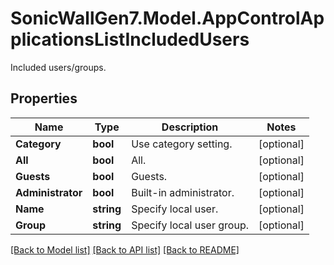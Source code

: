 # SonicWallGen7.Model.AppControlApplicationsListIncludedUsers
Included users/groups.

## Properties

Name | Type | Description | Notes
------------ | ------------- | ------------- | -------------
**Category** | **bool** | Use category setting. | [optional] 
**All** | **bool** | All. | [optional] 
**Guests** | **bool** | Guests. | [optional] 
**Administrator** | **bool** | Built-in administrator. | [optional] 
**Name** | **string** | Specify local user. | [optional] 
**Group** | **string** | Specify local user group. | [optional] 

[[Back to Model list]](../README.md#documentation-for-models) [[Back to API list]](../README.md#documentation-for-api-endpoints) [[Back to README]](../README.md)

